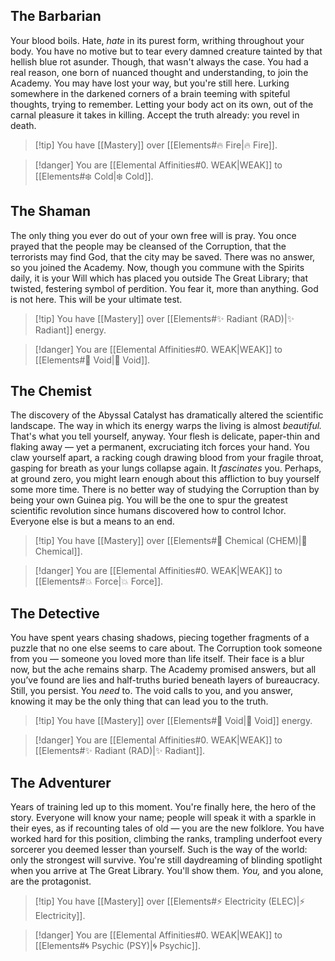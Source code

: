 ## The Barbarian

Your blood boils. Hate, *hate* in its purest form, writhing throughout your body. You have no motive but to tear every damned creature tainted by that hellish blue rot asunder. Though, that wasn't always the case. You had a real reason, one born of nuanced thought and understanding, to join the Academy. You may have lost your way, but you're still here. Lurking somewhere in the darkened corners of a brain teeming with spiteful thoughts, trying to remember. Letting your body act on its own, out of the carnal pleasure it takes in killing. Accept the truth already: you revel in death.

>[!tip]  You have [[Mastery]] over [[Elements#🔥 Fire|🔥 Fire]].

>[!danger]  You are [[Elemental Affinities#0. WEAK|WEAK]] to [[Elements#❄️ Cold|❄️ Cold]].

## The Shaman

The only thing you ever do out of your own free will is pray. You once prayed that the people may be cleansed of the Corruption, that the terrorists may find God, that the city may be saved. There was no answer, so you joined the Academy. Now, though you commune with the Spirits daily, it is your Will which has placed you outside The Great Library; that twisted, festering symbol of perdition. You fear it, more than anything. God is not here. This will be your ultimate test.

>[!tip] You have [[Mastery]] over [[Elements#✨ Radiant (RAD)|✨ Radiant]] energy.

>[!danger] You are [[Elemental Affinities#0. WEAK|WEAK]] to [[Elements#🌌 Void|🌌 Void]].

## The Chemist

The discovery of the Abyssal Catalyst has dramatically altered the scientific landscape. The way in which its energy warps the living is almost *beautiful.* That's what you tell yourself, anyway. Your flesh is delicate, paper-thin and flaking away — yet a permanent, excruciating itch forces your hand. You claw yourself apart, a racking cough drawing blood from your fragile throat, gasping for breath as your lungs collapse again. It *fascinates* you. Perhaps, at ground zero, you might learn enough about this affliction to buy yourself some more time. There is no better way of studying the Corruption than by being your own Guinea pig. You will be the one to spur the greatest scientific revolution since humans discovered how to control Ichor. Everyone else is but a means to an end.

>[!tip] You have [[Mastery]] over [[Elements#🧪 Chemical (CHEM)|🧪 Chemical]].

>[!danger] You are [[Elemental Affinities#0. WEAK|WEAK]] to [[Elements#💥 Force|💥 Force]].

## The Detective

You have spent years chasing shadows, piecing together fragments of a puzzle that no one else seems to care about. The Corruption took someone from you — someone you loved more than life itself. Their face is a blur now, but the ache remains sharp. The Academy promised answers, but all you’ve found are lies and half-truths buried beneath layers of bureaucracy. Still, you persist. You *need* to. The void calls to you, and you answer, knowing it may be the only thing that can lead you to the truth.

>[!tip] You have [[Mastery]] over [[Elements#🌌 Void|🌌 Void]] energy.

>[!danger] You are [[Elemental Affinities#0. WEAK|WEAK]] to [[Elements#✨ Radiant (RAD)|✨ Radiant]].

## The Adventurer

Years of training led up to this moment. You're finally here, the hero of the story. Everyone will know your name; people will speak it with a sparkle in their eyes, as if recounting tales of old — you are the new folklore. You have worked hard for this position, climbing the ranks, trampling underfoot every sorcerer you deemed lesser than yourself. Such is the way of the world: only the strongest will survive. You're still daydreaming of blinding spotlight when you arrive at The Great Library. You'll show them. *You,* and you alone, are the protagonist.

>[!tip] You have [[Mastery]] over [[Elements#⚡ Electricity (ELEC)|⚡ Electricity]].

>[!danger] You are [[Elemental Affinities#0. WEAK|WEAK]] to [[Elements#🌀 Psychic (PSY)|🌀 Psychic]].
